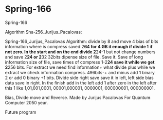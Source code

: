 # Spring-166
Spring-166

Algorithm Sha-256_Jurijus_Pacalovas:

Spring-166_Jurijus_Pacalovas Algorithm: divide by 8 and move 4 bias of bits information where is compress saved 2**64 for 4 GB it enough if divide 1 if not zero. In the start and on the end divide 2**24-1 but not change numbers and save 2**24 or 2**32 32bits dipense size of file. Save it. Save of long information size of file, save times of compress 1-2**24 save it while we get 2**256 bits. For extract we need find information+ what divide plus while we extract we check information compress. 496bits-+ and minus add 1 binary 2  or add 0 binary +1 bits. Divide side right save save it in left, left side bias data save in right. In the finish add in the left add 1 after zero in the left after this 1 like 1,01,001,0001, 00001,000001, 0000001, 000000001, 000000001.

Bias, Divide move and Reverse.
Made by Jurijus Pacalovas
For Quantum Computer 2050 year.

Future program 
